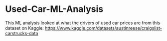 # Used-Car-ML-Analysis
This ML analysis looked at what the drivers of used car prices are from this dataset on Kaggle: https://www.kaggle.com/datasets/austinreese/craigslist-carstrucks-data

